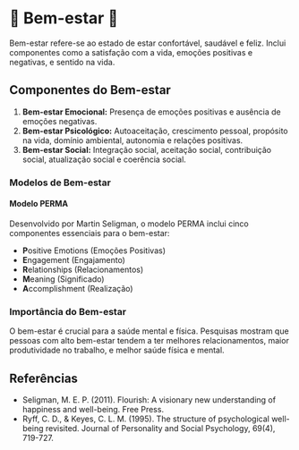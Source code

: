 # 🌸 Bem-estar 🌸

Bem-estar refere-se ao estado de estar confortável, saudável e feliz. Inclui componentes como a satisfação com a vida, emoções positivas e negativas, e sentido na vida.

## Componentes do Bem-estar

1. **Bem-estar Emocional:** Presença de emoções positivas e ausência de emoções negativas.
2. **Bem-estar Psicológico:** Autoaceitação, crescimento pessoal, propósito na vida, domínio ambiental, autonomia e relações positivas.
3. **Bem-estar Social:** Integração social, aceitação social, contribuição social, atualização social e coerência social.

### Modelos de Bem-estar

#### Modelo PERMA

Desenvolvido por Martin Seligman, o modelo PERMA inclui cinco componentes essenciais para o bem-estar:

- **P**ositive Emotions (Emoções Positivas)
- **E**ngagement (Engajamento)
- **R**elationships (Relacionamentos)
- **M**eaning (Significado)
- **A**ccomplishment (Realização)

### Importância do Bem-estar

O bem-estar é crucial para a saúde mental e física. Pesquisas mostram que pessoas com alto bem-estar tendem a ter melhores relacionamentos, maior produtividade no trabalho, e melhor saúde física e mental.

## Referências

- Seligman, M. E. P. (2011). Flourish: A visionary new understanding of happiness and well-being. Free Press.
- Ryff, C. D., & Keyes, C. L. M. (1995). The structure of psychological well-being revisited. Journal of Personality and Social Psychology, 69(4), 719-727.
